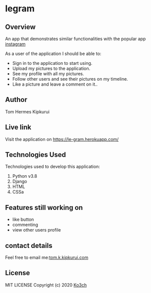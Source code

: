 # legram

## Overview
An app that demonstrates similar functionalities with the popular app [instagram](https://www.instagram.com/)

As a user of the application I should be able to:

- Sign in to the application to start using.
- Upload my pictures to the application.
- See my profile with all my pictures.
- Follow other users and see their pictures on my timeline.
- Like a picture and leave a comment on it..

## Author
Tom Hermes Kipkurui

## Live link
Visit the application on https://le-gram.herokuapp.com/

## Technologies Used
Technologies used to develop this application:

1. Python v3.8
2. Django
4. HTML 
5. CSSa

## Features still working on
- like button
- commenting
- view other users profile

## contact details

Feel free to email me:[tom.k.kipkurui.com](mailto:tom.k.kipkurui@gmail.com)

## License
MIT LICENSE
Copyright (c) 2020 [Ko3ch](https://github.com/Ko3ch)
